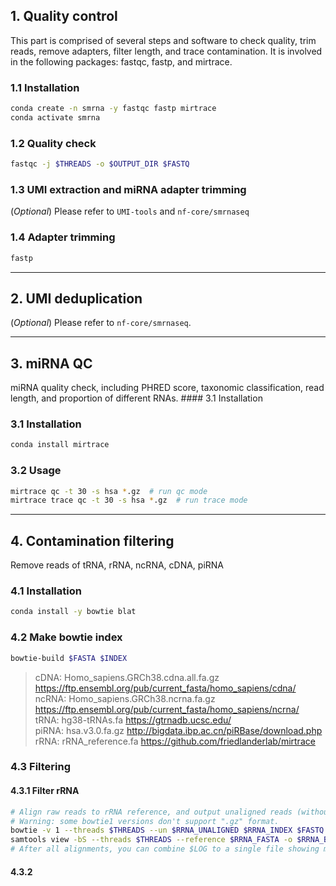 ## 1. Quality control

This part is comprised of several steps and software to check quality, trim reads, remove adapters, filter length, and trace contamination. It is involved in the following packages: fastqc, fastp, and mirtrace.

### 1.1 Installation

``` bash
conda create -n smrna -y fastqc fastp mirtrace
conda activate smrna
```

### 1.2 Quality check

``` bash
fastqc -j $THREADS -o $OUTPUT_DIR $FASTQ
```

### 1.3 UMI extraction and miRNA adapter trimming

(*Optional*) Please refer to `UMI-tools` and `nf-core/smrnaseq`

### 1.4 Adapter trimming

``` bash
fastp
```

------------------------------------------------------------------------

## 2. UMI deduplication

(*Optional*) Please refer to `nf-core/smrnaseq`.

------------------------------------------------------------------------

## 3. miRNA QC

miRNA quality check, including PHRED score, taxonomic classification, read length, and proportion of different RNAs. \#### 3.1 Installation

### 3.1 Installation

``` bash
conda install mirtrace
```

### 3.2 Usage

``` bash
mirtrace qc -t 30 -s hsa *.gz  # run qc mode
mirtrace trace qc -t 30 -s hsa *.gz  # run trace mode
```

------------------------------------------------------------------------

## 4. Contamination filtering

Remove reads of tRNA, rRNA, ncRNA, cDNA, piRNA

### 4.1 Installation

``` bash
conda install -y bowtie blat
```

### 4.2 Make bowtie index

``` bash
bowtie-build $FASTA $INDEX
```

> cDNA: Homo_sapiens.GRCh38.cdna.all.fa.gz <https://ftp.ensembl.org/pub/current_fasta/homo_sapiens/cdna/>\
> ncRNA: Homo_sapiens.GRCh38.ncrna.fa.gz <https://ftp.ensembl.org/pub/current_fasta/homo_sapiens/ncrna/>\
> tRNA: hg38-tRNAs.fa <https://gtrnadb.ucsc.edu/>\
> piRNA: hsa.v3.0.fa.gz <http://bigdata.ibp.ac.cn/piRBase/download.php>\
> rRNA: rRNA_reference.fa <https://github.com/friedlanderlab/mirtrace>

### 4.3 Filtering

#### 4.3.1 Filter rRNA

``` bash
# Align raw reads to rRNA reference, and output unaligned reads (without rRNA) for the next step.
# Warning: some bowtie1 versions don't support ".gz" format.
bowtie -v 1 --threads $THREADS --un $RRNA_UNALIGNED $RRNA_INDEX $FASTQ 2 > $LOG |\
samtools view -bS --threads $THREADS --reference $RRNA_FASTA -o $RRNA_BAM -
# After all alignments, you can combine $LOG to a single file showing mapping statistics.

```

#### 4.3.2
